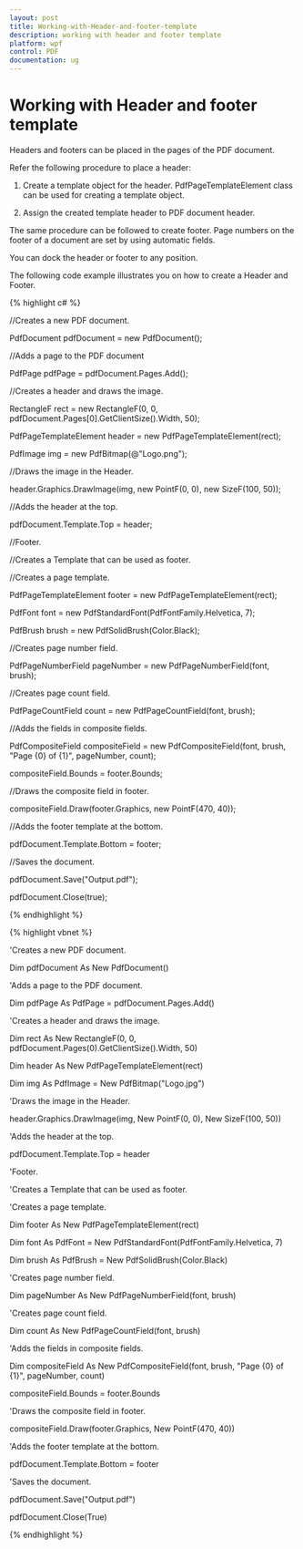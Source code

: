 ```yaml
---
layout: post
title: Working-with-Header-and-footer-template
description: working with header and footer template
platform: wpf
control: PDF
documentation: ug
---
```


# Working with Header and footer template

Headers and footers can be placed in the pages of the PDF document.

Refer the following procedure to place a header:

1. Create a template object for the header. PdfPageTemplateElement class can be used for creating a template object.

2. Assign the created template header to PDF document header.

The same procedure can be followed to create footer. Page numbers on the footer of a document are set by using automatic fields.

You can dock the header or footer to any position.

The following code example illustrates you on how to create a Header and Footer.

{% highlight c# %}



//Creates a new PDF document.

PdfDocument pdfDocument = new PdfDocument();

//Adds a page to the PDF document

PdfPage pdfPage = pdfDocument.Pages.Add();

//Creates a header and draws the image.

RectangleF rect = new RectangleF(0, 0, pdfDocument.Pages[0].GetClientSize().Width, 50);

PdfPageTemplateElement header = new PdfPageTemplateElement(rect);

PdfImage img = new PdfBitmap(@"Logo.png");

//Draws the image in the Header.

header.Graphics.DrawImage(img, new PointF(0, 0), new SizeF(100, 50));

//Adds the header at the top.

pdfDocument.Template.Top = header;

//Footer.

//Creates a Template that can be used as footer.

//Creates a page template.

PdfPageTemplateElement footer = new PdfPageTemplateElement(rect);

PdfFont font = new PdfStandardFont(PdfFontFamily.Helvetica, 7);

PdfBrush brush = new PdfSolidBrush(Color.Black);

//Creates page number field.

PdfPageNumberField pageNumber = new PdfPageNumberField(font, brush);

//Creates page count field.

PdfPageCountField count = new PdfPageCountField(font, brush);

//Adds the fields in composite fields.

PdfCompositeField compositeField = new PdfCompositeField(font, brush, "Page {0} of {1}", pageNumber, count);

compositeField.Bounds = footer.Bounds;

//Draws the composite field in footer.

compositeField.Draw(footer.Graphics, new PointF(470, 40));

//Adds the footer template at the bottom.

pdfDocument.Template.Bottom = footer;

//Saves the document.

pdfDocument.Save("Output.pdf");

pdfDocument.Close(true);

{% endhighlight %}


{% highlight vbnet %}



'Creates a new PDF document.

Dim pdfDocument As New PdfDocument()

'Adds a page to the PDF document.

Dim pdfPage As PdfPage = pdfDocument.Pages.Add()

'Creates a header and draws the image.

Dim rect As New RectangleF(0, 0, pdfDocument.Pages(0).GetClientSize().Width, 50)

Dim header As New PdfPageTemplateElement(rect)

Dim img As PdfImage = New PdfBitmap("Logo.jpg")

'Draws the image in the Header.

header.Graphics.DrawImage(img, New PointF(0, 0), New SizeF(100, 50))

'Adds the header at the top.

pdfDocument.Template.Top = header

'Footer.

'Creates a Template that can be used as footer.

'Creates a page template.

Dim footer As New PdfPageTemplateElement(rect)

Dim font As PdfFont = New PdfStandardFont(PdfFontFamily.Helvetica, 7)

Dim brush As PdfBrush = New PdfSolidBrush(Color.Black)

'Creates page number field.

Dim pageNumber As New PdfPageNumberField(font, brush)

'Creates page count field.

Dim count As New PdfPageCountField(font, brush)

'Adds the fields in composite fields.

Dim compositeField As New PdfCompositeField(font, brush, "Page {0} of {1}", pageNumber, count)

compositeField.Bounds = footer.Bounds

'Draws the composite field in footer.

compositeField.Draw(footer.Graphics, New PointF(470, 40))

'Adds the footer template at the bottom.

pdfDocument.Template.Bottom = footer

'Saves the document.

pdfDocument.Save("Output.pdf")

pdfDocument.Close(True)

{% endhighlight %}

